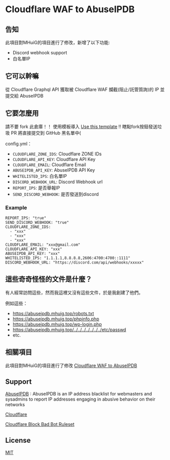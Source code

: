 # Cloudflare WAF to AbuseIPDB

## 告知

此項目對MHuiG的項目進行了修改，新增了以下功能:
- Discord webhook support
- 白名單IP


## 它可以幹嘛

從 Cloudflare Graphql API 獲取被 Cloudflare WAF 攔截(阻止/託管質詢)的 IP 並提交給 AbuseIPDB

## 它要怎麼用

請不要 fork 此倉庫！！ 使用模板導入 [Use this template](https://github.com/MHG-LAB/Cloudflare-WAF-to-AbuseIPDB/generate) !! 瞎點fork按鈕發送垃圾 PR 將直接提交到 GitHub 黑名單中(

config.yml：
- `CLOUDFLARE_ZONE_IDS`: Cloudflare ZONE IDs
- `CLOUDFLARE_API_KEY`: Cloudflare API Key
- `CLOUDFLARE_EMAIL`: Cloudflare Email
- `ABUSEIPDB_API_KEY`: AbuseIPDB API Key
- `WHITELISTED_IPS`: 白名單IP
- `DISCORD_WEBHOOK_URL`: Discord Webhook url
- `REPORT_IPS`: 是否舉報IP
- `SEND_DISCORD_WEBHOOK`: 是否發送到discord

### Example
```
REPORT_IPS: "true"
SEND_DISCORD_WEBHOOK: "true"
CLOUDFLARE_ZONE_IDS: 
  - "xxx"
  - "xxx"
  - "xxx"
CLOUDFLARE_EMAIL: "xxx@gmail.com"
CLOUDFLARE_API_KEY: "xxx"
ABUSEIPDB_API_KEY: "xxx"
WHITELISTED_IPS: "1.1.1.1,8.8.8.8,2606:4700:4700::1111"
DISCORD_WEBHOOK_URL: "https://discord.com/api/webhooks/xxxxx"
```

## 這些奇奇怪怪的文件是什麼？

有人經常訪問這些，然而我這裡又沒有這些文件，於是我創建了他們。

例如這些：

- https://abuseipdb.mhuig.top/robots.txt
- https://abuseipdb.mhuig.top/phpinfo.php
- https://abuseipdb.mhuig.top/wp-login.php
- https://abuseipdb.mhuig.top/../../../../../../../etc/passwd
- etc.

## 相關項目
此項目對MHuiG的項目進行了修改
[Cloudflare WAF to AbuseIPDB](https://github.com/MHG-LAB/Cloudflare-WAF-to-AbuseIPDB)
## Support

[AbuseIPDB](https://www.abuseipdb.com/) : AbuseIPDB is an IP address blacklist for webmasters and sysadmins to report IP addresses engaging in abusive behavior on their networks

[Cloudflare](https://www.cloudflare.com/)

[Cloudflare Block Bad Bot Ruleset](https://github.com/XMD0718/cloudflare-block-bad-bot-ruleset)

## License

[MIT](https://github.com/MHG-LAB/Cloudflare-WAF-to-AbuseIPDB/blob/main/LICENSE)